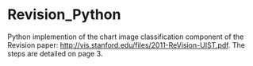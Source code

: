 # Revision_Python
Python implemention of the chart image classification component of the Revision paper: http://vis.stanford.edu/files/2011-ReVision-UIST.pdf. The steps are detailed on page 3.
